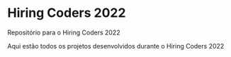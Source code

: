 # Hiring Coders 2022
Repositório para o Hiring Coders 2022

Aqui estão todos os projetos desenvolvidos durante o Hiring Coders 2022
